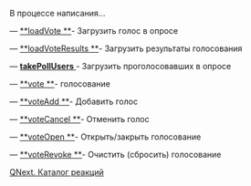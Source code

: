 
В процессе написания...









— [**loadVote **](/docs-test/ph/QNext-admin-reaction-loadVote-04-28)- Загрузить голос в опросе

— [**loadVoteResults **](/docs-test/ph/QNext-admin-reaction-loadVoteResults-05-03)- Загрузить результаты голосования

— [**takePollUsers**  ](/docs-test/ph/QNext-admin-reaction-takePollUsers-05-03)- Загрузить проголосовавших в опросе

— [**vote **](/docs-test/ph/QNext-admin-reaction-vote-04-28)- голосование

— [**voteAdd **](/docs-test/ph/QNext-admin-reaction-voteAdd-05-03)- Добавить голос

— [**voteCancel **](/docs-test/ph/QNext-admin-reaction-voteCancel-05-03)- Отменить голос

— [**voteOpen **](/docs-test/ph/QNext-admin-reaction-voteOpen-05-03)- Открыть/закрыть голосование

— [**voteRevoke **](/docs-test/ph/QNext-admin-reaction-voteRevoke-04-28)- Очистить (сбросить) голосование



[QNext. Каталог реакций](/docs-test/ph/QNext-admin-reaction-about-05-01)